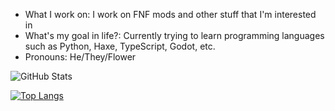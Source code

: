 - What I work on: I work on FNF mods and other stuff that I'm interested in
- What's my goal in life?: Currently trying to learn programming languages such as Python, Haxe, TypeScript, Godot, etc.
- Pronouns: He/They/Flower

![GitHub Stats](https://github-readme-stats.vercel.app/api?username=fizzybott&theme=radical)

[![Top Langs](https://github-readme-stats.vercel.app/api/top-langs/?username=FizzyBott)](https://github.com/anuraghazra/github-readme-stats&theme=dark)
